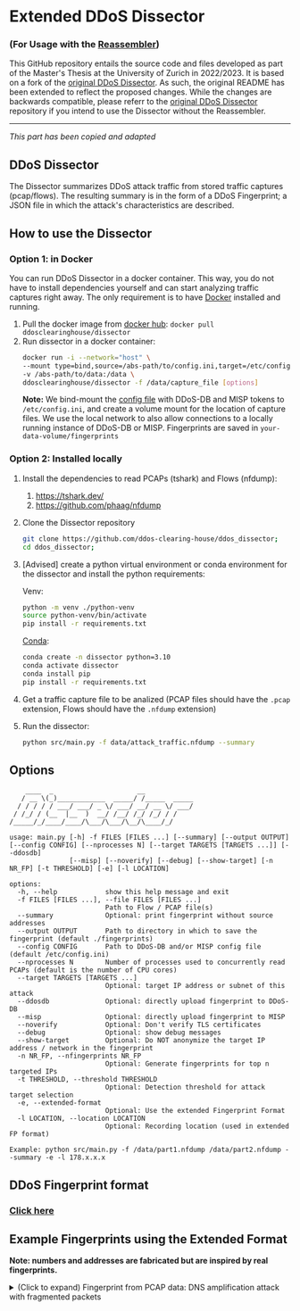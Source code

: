 # Extended DDoS Dissector
### (For Usage with the [Reassembler](https://github.com/j0nezz/reassembler))
This GitHub repository entails the source code and files developed as part of the Master's Thesis at the University of Zurich in 2022/2023.
It is based on a fork of the [original DDoS Dissector](https://github.com/ddos-clearing-house/ddos_dissector).
As such, the original README has been extended to reflect the proposed changes.
While the changes are backwards compatible, please referr to the [original DDoS Dissector](https://github.com/ddos-clearing-house/ddos_dissector) repository if you intend to use the Dissector without the Reassembler.

--- 
_This part has been copied and adapted_
## DDoS Dissector

The Dissector summarizes DDoS attack traffic from stored traffic captures (pcap/flows). The resulting summary is in the
form of a DDoS Fingerprint; a JSON file in which the attack's characteristics are described.

## How to use the Dissector

### Option 1: in Docker

You can run DDoS Dissector in a docker container. This way, you do not have to install dependencies yourself and can
start analyzing traffic captures right away. The only requirement is to
have [Docker](https://docs.docker.com/get-docker/) installed and running.

1. Pull the docker image from [docker hub](https://hub.docker.com/r/ddosclearinghouse/dissector): `docker pull ddosclearinghouse/dissector`
2. Run dissector in a docker container:
    ```bash
    docker run -i --network="host" \
    --mount type=bind,source=/abs-path/to/config.ini,target=/etc/config.ini \
    -v /abs-path/to/data:/data \
    ddosclearinghouse/dissector -f /data/capture_file [options]
    ```
   **Note:** We bind-mount the [config file](config.ini.example) with DDoS-DB and MISP tokens to `/etc/config.ini`, and create a volume mount for the location of capture files.
   We use the local network to also allow connections to a locally running instance of DDoS-DB or MISP. Fingerprints are saved in `your-data-volume/fingerprints`


### Option 2: Installed locally

1. Install the dependencies to read PCAPs (tshark) and Flows (nfdump):

    1. https://tshark.dev/
    2. https://github.com/phaag/nfdump

2. Clone the Dissector repository

    ```bash
    git clone https://github.com/ddos-clearing-house/ddos_dissector;
    cd ddos_dissector;
    ```

3. [Advised] create a python virtual environment or conda environment for the dissector and install the python requirements:

    Venv:
    ```bash
    python -m venv ./python-venv
    source python-venv/bin/activate
    pip install -r requirements.txt
    ```
    [Conda](https://docs.conda.io/projects/conda/en/latest/user-guide/tasks/manage-environments.html):
    ```bash
    conda create -n dissector python=3.10
    conda activate dissector
    conda install pip
    pip install -r requirements.txt
    ```

4. Get a traffic capture file to be analized (PCAP files should have the `.pcap` extension, Flows should have the `.nfdump` extension)

5. Run the dissector:
    ```bash
    python src/main.py -f data/attack_traffic.nfdump --summary
    ```
## Options

```
    ____  _                     __
   / __ \(_)____________  _____/ /_____  _____
  / / / / / ___/ ___/ _ \/ ___/ __/ __ \/ ___/
 / /_/ / (__  |__  )  __/ /__/ /_/ /_/ / /
/_____/_/____/____/\___/\___/\__/\____/_/

usage: main.py [-h] -f FILES [FILES ...] [--summary] [--output OUTPUT] [--config CONFIG] [--nprocesses N] [--target TARGETS [TARGETS ...]] [--ddosdb]
               [--misp] [--noverify] [--debug] [--show-target] [-n NR_FP] [-t THRESHOLD] [-e] [-l LOCATION]

options:
  -h, --help            show this help message and exit
  -f FILES [FILES ...], --file FILES [FILES ...]
                        Path to Flow / PCAP file(s)
  --summary             Optional: print fingerprint without source addresses
  --output OUTPUT       Path to directory in which to save the fingerprint (default ./fingerprints)
  --config CONFIG       Path to DDoS-DB and/or MISP config file (default /etc/config.ini)
  --nprocesses N        Number of processes used to concurrently read PCAPs (default is the number of CPU cores)
  --target TARGETS [TARGETS ...]
                        Optional: target IP address or subnet of this attack
  --ddosdb              Optional: directly upload fingerprint to DDoS-DB
  --misp                Optional: directly upload fingerprint to MISP
  --noverify            Optional: Don't verify TLS certificates
  --debug               Optional: show debug messages
  --show-target         Optional: Do NOT anonymize the target IP address / network in the fingerprint
  -n NR_FP, --nfingerprints NR_FP
                        Optional: Generate fingerprints for top n targeted IPs
  -t THRESHOLD, --threshold THRESHOLD
                        Optional: Detection threshold for attack target selection
  -e, --extended-format
                        Optional: Use the extended Fingerprint Format
  -l LOCATION, --location LOCATION
                        Optional: Recording location (used in extended FP format)

Example: python src/main.py -f /data/part1.nfdump /data/part2.nfdump --summary -e -l 178.x.x.x
```

## DDoS Fingerprint format

### [Click here](fingerprint_format.md)

## Example Fingerprints using the Extended Format

**Note: numbers and addresses are fabricated but are inspired by real fingerprints.**

<details>
   <summary>(Click to expand) Fingerprint from PCAP data: DNS amplification attack with fragmented packets</summary>

```json
{
    "attack_vectors": [
        {
            "service": null,
            "protocol": "TCP",
            "fraction_of_attack": 1.0,
            "source_port": "random",
            "destination_ports": "random",
            "tcp_flags": {
                "......S.": 0.997
            },
            "nr_packets": 2093500,
            "nr_megabytes": 127,
            "time_start": "2018-11-03T15:28:00.776482+00:00",
            "duration_seconds": 22067,
            "source_ips": [
                "172.16.0.5",
                "172.217.6.234",
                "52.85.90.206",
                "172.217.11.10",
                ...
            ],
            "ethernet_type": {
                "IPv4": 1.0
            },
            "frame_len": {
                "60": 0.998
            },
            "fragmentation_offset": {
                "0": 1.0
            },
            "ttl": {
                "243": 0.997
            },
            "ttl_by_source": {
                "34.208.7.98": [
                    230
                ],
                "172.16.0.5": [
                    45,
                    240,
                    241,
                    231,
                    51,
                    48,
                    ...
                ],
                "172.217.3.106": [
                    116,
                    121,
                    53,
                    58
                ],
                "172.217.6.234": [
                    53,
                    58
                ],
                "172.217.9.234": [
                    53,
                    58
                ],
                "172.217.10.74": [
                    53,
                    58
                ],
                "172.217.11.10": [
                    53,
                    58
                ]
            },
            "nr_packets_by_source": {
                "52.85.90.206": 440,
                "54.149.111.157": 3,
                "54.186.113.55": 24,
                "72.21.91.29": 3,
                "91.189.92.20": 3,
                "172.16.0.5": 2092545,
                "172.217.3.106": 90,
                ...
            }
        }
    ],
    "target": "192.168.50.4",
    "tags": [
        "TCP",
        "TCP flood attack",
        "TCP SYN flag attack"
    ],
    "key": "60764fd912f7bd9f047ca885f652758f",
    "location": "192.168.50.4",
    "time_start": "2018-11-03T15:28:00.776482+00:00",
    "time_end": "2018-11-03T21:35:48.097688+00:00",
    "duration_seconds": 22067,
    "total_packets": 2093500,
    "total_megabytes": 127,
    "total_ips": 25,
    "avg_bps": 46066,
    "avg_pps": 94,
    "avg_Bpp": 60
}
```

</details>